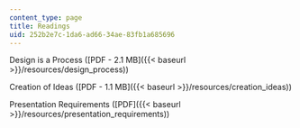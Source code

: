 ```yaml
---
content_type: page
title: Readings
uid: 252b2e7c-1da6-ad66-34ae-83fb1a685696
---
```


Design is a Process ([PDF - 2.1 MB]({{< baseurl >}}/resources/design_process))

Creation of Ideas ([PDF - 1.1 MB]({{< baseurl >}}/resources/creation_ideas))

Presentation Requirements ([PDF]({{< baseurl >}}/resources/presentation_requirements))